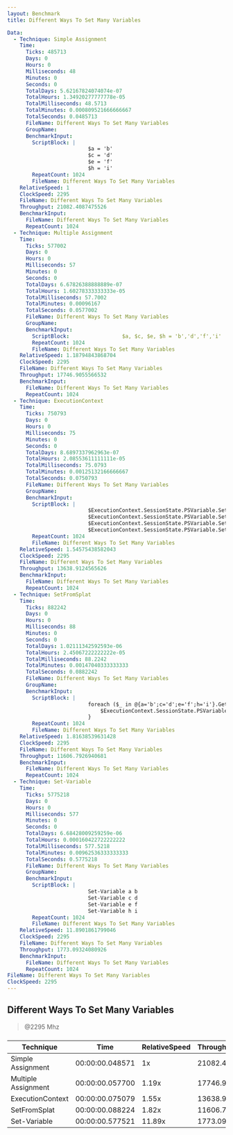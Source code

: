 ```yaml
---
layout: Benchmark
title: Different Ways To Set Many Variables

Data: 
  - Technique: Simple Assignment
    Time: 
      Ticks: 485713
      Days: 0
      Hours: 0
      Milliseconds: 48
      Minutes: 0
      Seconds: 0
      TotalDays: 5.62167824074074e-07
      TotalHours: 1.34920277777778e-05
      TotalMilliseconds: 48.5713
      TotalMinutes: 0.000809521666666667
      TotalSeconds: 0.0485713
      FileName: Different Ways To Set Many Variables
      GroupName: 
      BenchmarkInput: 
        ScriptBlock: |
                          $a = 'b'
                          $c = 'd'
                          $e = 'f'
                          $h = 'i'
        RepeatCount: 1024
        FileName: Different Ways To Set Many Variables
    RelativeSpeed: 1
    ClockSpeed: 2295
    FileName: Different Ways To Set Many Variables
    Throughput: 21082.4087475526
    BenchmarkInput: 
      FileName: Different Ways To Set Many Variables
      RepeatCount: 1024
  - Technique: Multiple Assignment
    Time: 
      Ticks: 577002
      Days: 0
      Hours: 0
      Milliseconds: 57
      Minutes: 0
      Seconds: 0
      TotalDays: 6.67826388888889e-07
      TotalHours: 1.60278333333333e-05
      TotalMilliseconds: 57.7002
      TotalMinutes: 0.00096167
      TotalSeconds: 0.0577002
      FileName: Different Ways To Set Many Variables
      GroupName: 
      BenchmarkInput: 
        ScriptBlock:                 $a, $c, $e, $h = 'b','d','f','i'
        RepeatCount: 1024
        FileName: Different Ways To Set Many Variables
    RelativeSpeed: 1.18794843868704
    ClockSpeed: 2295
    FileName: Different Ways To Set Many Variables
    Throughput: 17746.9055566532
    BenchmarkInput: 
      FileName: Different Ways To Set Many Variables
      RepeatCount: 1024
  - Technique: ExecutionContext
    Time: 
      Ticks: 750793
      Days: 0
      Hours: 0
      Milliseconds: 75
      Minutes: 0
      Seconds: 0
      TotalDays: 8.6897337962963e-07
      TotalHours: 2.08553611111111e-05
      TotalMilliseconds: 75.0793
      TotalMinutes: 0.00125132166666667
      TotalSeconds: 0.0750793
      FileName: Different Ways To Set Many Variables
      GroupName: 
      BenchmarkInput: 
        ScriptBlock: |
                          $ExecutionContext.SessionState.PSVariable.Set('a', 'b')
                          $ExecutionContext.SessionState.PSVariable.Set('c', 'd')
                          $ExecutionContext.SessionState.PSVariable.Set('e', 'f')
                          $ExecutionContext.SessionState.PSVariable.Set('h', 'i')
        RepeatCount: 1024
        FileName: Different Ways To Set Many Variables
    RelativeSpeed: 1.54575438582043
    ClockSpeed: 2295
    FileName: Different Ways To Set Many Variables
    Throughput: 13638.9124565626
    BenchmarkInput: 
      FileName: Different Ways To Set Many Variables
      RepeatCount: 1024
  - Technique: SetFromSplat
    Time: 
      Ticks: 882242
      Days: 0
      Hours: 0
      Milliseconds: 88
      Minutes: 0
      Seconds: 0
      TotalDays: 1.02111342592593e-06
      TotalHours: 2.45067222222222e-05
      TotalMilliseconds: 88.2242
      TotalMinutes: 0.00147040333333333
      TotalSeconds: 0.0882242
      FileName: Different Ways To Set Many Variables
      GroupName: 
      BenchmarkInput: 
        ScriptBlock: |
                          foreach ($_ in @{a='b';c='d';e='f';h='i'}.GetEnumerator()) {
                              $ExecutionContext.SessionState.PSVariable.Set($_.Key, $_.Value)        
                          }
        RepeatCount: 1024
        FileName: Different Ways To Set Many Variables
    RelativeSpeed: 1.81638539631428
    ClockSpeed: 2295
    FileName: Different Ways To Set Many Variables
    Throughput: 11606.7926940681
    BenchmarkInput: 
      FileName: Different Ways To Set Many Variables
      RepeatCount: 1024
  - Technique: Set-Variable
    Time: 
      Ticks: 5775218
      Days: 0
      Hours: 0
      Milliseconds: 577
      Minutes: 0
      Seconds: 0
      TotalDays: 6.68428009259259e-06
      TotalHours: 0.000160422722222222
      TotalMilliseconds: 577.5218
      TotalMinutes: 0.00962536333333333
      TotalSeconds: 0.5775218
      FileName: Different Ways To Set Many Variables
      GroupName: 
      BenchmarkInput: 
        ScriptBlock: |
                          Set-Variable a b
                          Set-Variable c d
                          Set-Variable e f
                          Set-Variable h i
        RepeatCount: 1024
        FileName: Different Ways To Set Many Variables
    RelativeSpeed: 11.8901861799046
    ClockSpeed: 2295
    FileName: Different Ways To Set Many Variables
    Throughput: 1773.09324080926
    BenchmarkInput: 
      FileName: Different Ways To Set Many Variables
      RepeatCount: 1024
FileName: Different Ways To Set Many Variables
ClockSpeed: 2295
---
```

Different Ways To Set Many Variables
------------------------------------
> @2295 Mhz


### 


|Technique          |Time           |RelativeSpeed|Throughput|
|-------------------|---------------|-------------|----------|
|Simple Assignment  |00:00:00.048571|1x           |21082.41/s|
|Multiple Assignment|00:00:00.057700|1.19x        |17746.91/s|
|ExecutionContext   |00:00:00.075079|1.55x        |13638.91/s|
|SetFromSplat       |00:00:00.088224|1.82x        |11606.79/s|
|Set-Variable       |00:00:00.577521|11.89x       |1773.09/s |
